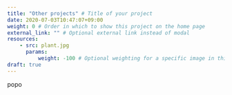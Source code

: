 ```yaml
---
title: "Other projects" # Title of your project
date: 2020-07-03T10:47:07+09:00
weight: 0 # Order in which to show this project on the home page
external_link: "" # Optional external link instead of modal
resources:
    - src: plant.jpg
      params:
          weight: -100 # Optional weighting for a specific image in this project folder
draft: true
---
```

popo
